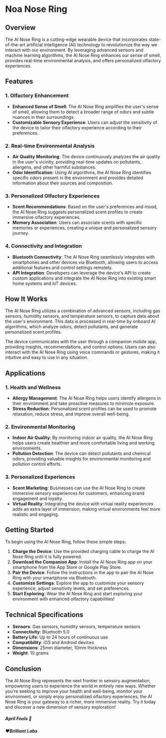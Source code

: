 # Noa Nose Ring

## Overview

The AI Nose Ring is a cutting-edge wearable device that incorporates state-of-the-art artificial intelligence (AI) technology to revolutionize the way we interact with our environment. By leveraging advanced sensors and machine learning algorithms, the AI Nose Ring enhances our sense of smell, provides real-time environmental analysis, and offers personalized olfactory experiences.

## Features

### 1. Olfactory Enhancement
   - **Enhanced Sense of Smell**: The AI Nose Ring amplifies the user's sense of smell, allowing them to detect a broader range of odors and subtle nuances in their surroundings.
   - **Customizable Sensory Experience**: Users can adjust the sensitivity of the device to tailor their olfactory experience according to their preferences.

### 2. Real-time Environmental Analysis
   - **Air Quality Monitoring**: The device continuously analyzes the air quality in the user's vicinity, providing real-time updates on pollutants, allergens, and other harmful substances.
   - **Odor Identification**: Using AI algorithms, the AI Nose Ring identifies specific odors present in the environment and provides detailed information about their sources and composition.

### 3. Personalized Olfactory Experiences
   - **Scent Recommendations**: Based on the user's preferences and mood, the AI Nose Ring suggests personalized scent profiles to create immersive olfactory experiences.
   - **Memory Association**: Users can associate scents with specific memories or experiences, creating a unique and personalized sensory journey.

### 4. Connectivity and Integration
   - **Bluetooth Connectivity**: The AI Nose Ring seamlessly integrates with smartphones and other devices via Bluetooth, allowing users to access additional features and control settings remotely.
   - **API Integration**: Developers can leverage the device's API to create custom applications and integrate the AI Nose Ring into existing smart home systems and IoT devices.

## How It Works

The AI Nose Ring utilizes a combination of advanced sensors, including gas sensors, humidity sensors, and temperature sensors, to capture data about the user's environment. This data is processed in real-time by onboard AI algorithms, which analyze odors, detect pollutants, and generate personalized scent profiles.

The device communicates with the user through a companion mobile app, providing insights, recommendations, and control options. Users can also interact with the AI Nose Ring using voice commands or gestures, making it intuitive and easy to use in any situation.

## Applications

### 1. Health and Wellness
   - **Allergy Management**: The AI Nose Ring helps users identify allergens in their environment and take proactive measures to minimize exposure.
   - **Stress Reduction**: Personalized scent profiles can be used to promote relaxation, reduce stress, and improve overall well-being.

### 2. Environmental Monitoring
   - **Indoor Air Quality**: By monitoring indoor air quality, the AI Nose Ring helps users create healthier and more comfortable living and working environments.
   - **Pollution Detection**: The device can detect pollutants and chemical odors, providing valuable insights for environmental monitoring and pollution control efforts.

### 3. Personalized Experiences
   - **Scent Marketing**: Businesses can use the AI Nose Ring to create immersive sensory experiences for customers, enhancing brand engagement and loyalty.
   - **Virtual Reality**: Integrating the device with virtual reality experiences adds an extra layer of immersion, making virtual environments feel more realistic and engaging.

## Getting Started

To begin using the AI Nose Ring, follow these simple steps:

1. **Charge the Device**: Use the provided charging cable to charge the AI Nose Ring until it is fully powered.
2. **Download the Companion App**: Install the AI Nose Ring app on your smartphone from the App Store or Google Play Store.
3. **Pair the Device**: Follow the instructions in the app to pair the AI Nose Ring with your smartphone via Bluetooth.
4. **Customize Settings**: Explore the app to customize your sensory experience, adjust sensitivity levels, and set preferences.
5. **Start Exploring**: Wear the AI Nose Ring and start exploring your environment with enhanced olfactory capabilities!

## Technical Specifications

- **Sensors**: Gas sensors, humidity sensors, temperature sensors
- **Connectivity**: Bluetooth 5.0
- **Battery Life**: Up to 24 hours of continuous use
- **Compatibility**: iOS and Android devices
- **Dimensions**: 25mm diameter, 10mm thickness
- **Weight**: 10 grams

## Conclusion

The AI Nose Ring represents the next frontier in sensory augmentation, empowering users to experience the world in entirely new ways. Whether you're seeking to improve your health and well-being, monitor your environment, or simply enjoy personalized olfactory experiences, the AI Nose Ring is your gateway to a richer, more immersive reality. Try it today and discover a new dimension of sensory exploration!

#####  April Fools 👻
##### ❤️Brilliant Labs